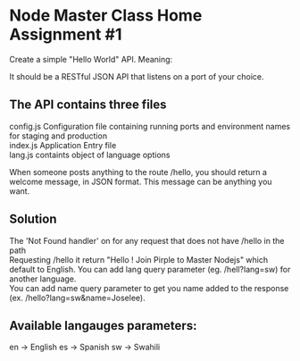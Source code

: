 # Node Master Class Home Assignment #1

Create a simple "Hello World" API. Meaning:


It should be a RESTful JSON API that listens on a port of your choice.

## The API contains three files

config.js Configuration file containing running ports and environment names for staging and production\
index.js  Application Entry file\
lang.js   containts object of language options

When someone posts anything to the route /hello, you should return a welcome message, in JSON format. This message can be anything you want.

## Solution

The 'Not Found handler' on for any request that does not have /hello in the path\
Requesting /hello it return "Hello ! Join Pirple to Master Nodejs" which default to English.
You can add lang query parameter (eg. /hell?lang=sw) for another language.\
You can add name query parameter to get you name added to the response (ex. /hello?lang=sw&name=Joselee).

## Available langauges parameters:
en -> English
es -> Spanish
sw -> Swahili
